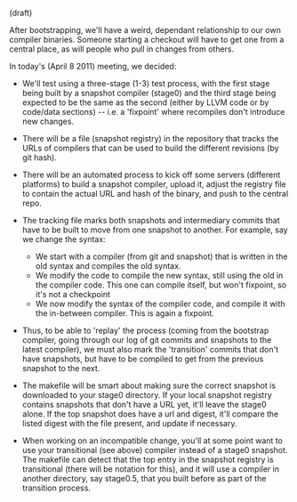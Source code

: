 (draft)

After bootstrapping, we'll have a weird, dependant relationship to our own compiler binaries. Someone starting a checkout will have to get one from a central place, as will people who pull in changes from others.

In today's (April 8 2011) meeting, we decided:

- We'll test using a three-stage (1-3) test process, with the first stage being built by a snapshot compiler (stage0) and the third stage being expected to be the same as the second (either by LLVM code or by code/data sections) -- i.e. a 'fixpoint' where recompiles don't introduce new changes.

- There will be a file (snapshot registry) in the repository that tracks the URLs of compilers that can be used to build the different revisions (by git hash).

- There will be an automated process to kick off some servers (different platforms) to build a snapshot compiler, upload it, adjust the registry file to contain the actual URL and hash of the binary, and push to the central repo.

- The tracking file marks both snapshots and intermediary commits that have to be built to move from one snapshot to another. For example, say we change the syntax:

  - We start with a compiler (from git and snapshot) that is written in the old syntax and compiles the old syntax.
  - We modify the code to compile the new syntax, still using the old in the compiler code. This one can compile itself, but won't fixpoint, so it's not a checkpoint
  - We now modify the syntax of the compiler code, and compile it with the in-between compiler. This is again a fixpoint.

- Thus, to be able to 'replay' the process (coming from the bootstrap compiler, going through our log of git commits and snapshots to the latest compiler), we must also mark the 'transition' commits that don't have snapshots, but have to be compiled to get from the previous snapshot to the next.

- The makefile will be smart about making sure the correct snapshot is downloaded to your stage0 directory. If your local snapshot registry contains snapshots that don't have a URL yet, it'll leave the stage0 alone. If the top snapshot does have a url and digest, it'll compare the listed digest with the file present, and update if necessary.

- When working on an incompatible change, you'll at some point want to use your transitional (see above) compiler instead of a stage0 snapshot. The makefile can detect that the top entry in the snapshot registry is transitional (there will be notation for this), and it will use a compiler in another directory, say stage0.5, that you built before as part of the transition process.